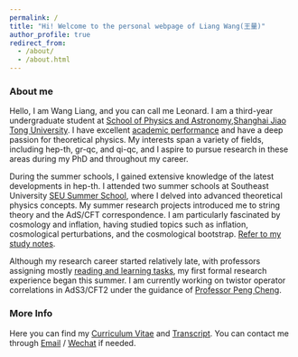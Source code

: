 ```yaml
---
permalink: /
title: "Hi! Welcome to the personal webpage of Liang Wang(王量)"
author_profile: true
redirect_from: 
  - /about/
  - /about.html
---
```


### About me

Hello, I am Wang Liang, and you can call me Leonard. I am a third-year undergraduate student at  [School of Physics and Astronomy](https://www.physics.sjtu.edu.cn/en/),[Shanghai Jiao Tong University](https://en.sjtu.edu.cn/). I have excellent [academic performance](../_pages/portfolio.html) and have a deep passion for theoretical physics. My interests span a variety of fields, including hep-th, gr-qc, and qi-qc, and I aspire to pursue research in these areas during my PhD and throughout my career.

During the summer schools, I gained extensive knowledge of the latest developments in hep-th. I attended two summer schools at Southeast University [SEU Summer School](../assets/SEU%202023+2024%20Topics.pdf), where I delved into advanced theoretical physics concepts. My summer research projects introduced me to string theory and the AdS/CFT correspondence. I am particularly fascinated by cosmology and inflation, having studied topics such as inflation, cosmological perturbations, and the cosmological bootstrap. [Refer to my study notes](../_pages/teaching.html).

Although my research career started relatively late, with professors assigning mostly [reading and learning tasks](../_pages/publications.html), my first formal research experience began this summer. I am currently working on twistor operator correlations in AdS3/CFT2 under the guidance of [Professor Peng Cheng](https://kits.ucas.ac.cn/index.php/people/faculty/44-faculty/195-faculty-pengcheng). 


### More Info

Here you can find my  [Curriculum Vitae](../assets/My_CV.pdf) and  [Transcript](../assets/Transcript.pdf). You can contact me through [Email](mailto:WangLiang-021@sjtu.edu.cn)  / [Wechat](../images/wechat.jpg) if needed. 
